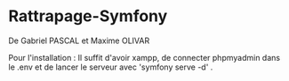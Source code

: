 # Rattrapage-Symfony
De Gabriel PASCAL et Maxime OLIVAR

Pour l'installation :
Il suffit d'avoir xampp, de connecter phpmyadmin dans le .env et de lancer le serveur avec 'symfony serve -d' .